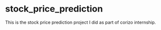 # stock_price_prediction
This is the stock price prediction project I did as part of corizo internship.
